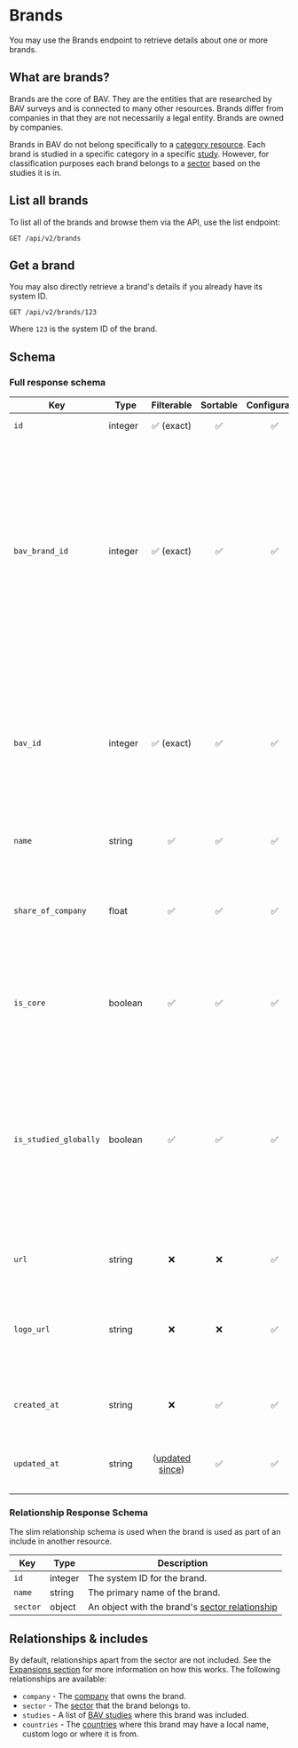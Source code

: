 # Brands

You may use the Brands endpoint to retrieve details about one or more brands.

## What are brands?

Brands are the core of BAV. They are the entities that are researched by BAV surveys and is connected to many other
resources. Brands differ from companies in that they are not necessarily a legal entity. Brands are owned by companies.

Brands in BAV do not belong specifically to a [category resource](./categories.md). Each brand is studied in a specific
category in a specific [study](./studies.md). However, for classification purposes each brand belongs to
a [sector](./sectors.md) based on the studies it is in.

## List all brands

To list all of the brands and browse them via the API, use the list endpoint:

```http request
GET /api/v2/brands
```

## Get a brand

You may also directly retrieve a brand's details if you already have its system ID.

```http request
GET /api/v2/brands/123
```

Where `123` is the system ID of the brand.

## Schema

### Full response schema

| Key                   | Type    |                Filterable                 |      Sortable      |    Configurable    | Description                                                                                                                                                                                             |
|-----------------------|---------|:-----------------------------------------:|:------------------:|:------------------:|---------------------------------------------------------------------------------------------------------------------------------------------------------------------------------------------------------|
| `id`                  | integer |        :white_check_mark: (exact)         | :white_check_mark: | :white_check_mark: | The system ID.                                                                                                                                                                                          |
| `bav_brand_id`        | integer |        :white_check_mark: (exact)         | :white_check_mark: | :white_check_mark: | The brand key in the BAV database. Note that this may be both a positive and negative integer. Please use the `id` column over this unless you specifically need the brand key for legacy integrations. |
| `bav_id`              | integer |        :white_check_mark: (exact)         | :white_check_mark: | :white_check_mark: | The brand ID in the BAV database. Please use the `id` column over this unless you specifically need the brand key for legacy integrations.                                                              |
| `name`                | string  |            :white_check_mark:             | :white_check_mark: | :white_check_mark: | The global name of the brand.                                                                                                                                                                           |
| `share_of_company`    | float   |            :white_check_mark:             | :white_check_mark: | :white_check_mark: | The percentage share that this brand makes up of the parent company's financial results.                                                                                                                |
| `is_core`             | boolean |            :white_check_mark:             | :white_check_mark: | :white_check_mark: | Whether this brand is considered a core brand for research purposes.                                                                                                                                    |
| `is_studied_globally` | boolean |            :white_check_mark:             | :white_check_mark: | :white_check_mark: | Whether this brand is designated as a brand that we aim to currently study globally. Please note that this does not necessarily mean that is included in all studies in the current year.               |
| `url`                 | string  |                    :x:                    |        :x:         | :white_check_mark: | The URL of the brand's page on The Fount.                                                                                                                                                               |
| `logo_url`            | string  |                    :x:                    |        :x:         | :white_check_mark: | A URL to the latest approved version of the primary brand logo in SVG format.                                                                                                                           |
| `created_at`          | string  |                    :x:                    | :white_check_mark: | :white_check_mark: | A datetime string when this brand was first created.                                                                                                                                                    |
| `updated_at`          | string  | ([updated since](../customizing/filters)) | :white_check_mark: | :white_check_mark: | A datetime string when this brand was last updated.                                                                                                                                                     |

### Relationship Response Schema

The slim relationship schema is used when the brand is used as part of an include in another resource.

| Key      | Type    | Description                                                    |
|----------|---------|----------------------------------------------------------------|
| `id`     | integer | The system ID for the brand.                                   |
| `name`   | string  | The primary name of the brand.                                 |
| `sector` | object  | An object with the brand's [sector relationship](./sectors.md) |

## Relationships & includes

By default, relationships apart from the sector are not included. See
the [Expansions section](../customizing/includes) for more information on how this works. The following relationships
are available:

- `company` - The [company](./companies.md) that owns the brand.
- `sector` - The [sector](./sectors.md) that the brand belongs to.
- `studies` - A list of [BAV studies](./studies.md) where this brand was included.
- `countries` - The [countries](./countries.md) where this brand may have a local name, custom logo or where it is from.
